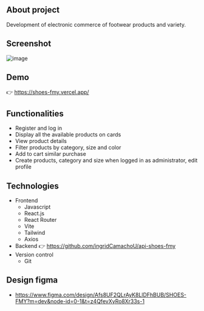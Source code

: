 ## About project

Development of electronic commerce of footwear products and variety.

## Screenshot

![image](https://github.com/ingridCamachoU/card-practice/blob/main/mockupp.png)

## Demo

👉 https://shoes-fmy.vercel.app/

## Functionalities

-   Register and log in
-   Display all the available products on cards
-   View product details
-   Filter products by category, size and color
-   Add to cart similar purchase
-   Create products, category and size when logged in as administrator, edit profile

## Technologies

-   Frontend
    -   Javascript
    -   React.js
    -   React Router
    -   Vite
    -   Tailwind
    -   Axios
-   Backend
    👉 https://github.com/ingridCamachoU/api-shoes-fmy
-   Version control
    -   Git

## Design figma

-   https://www.figma.com/design/Afs8UF2QLrAyK8LlDFhBUB/SHOES-FMY?m=dev&node-id=0-1&t=z4QfevXyRo8Xr33s-1
